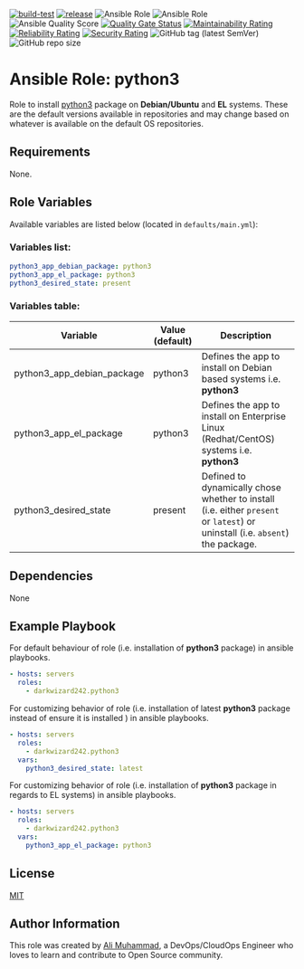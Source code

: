[![build-test](https://github.com/darkwizard242/ansible-role-python3/workflows/build-and-test/badge.svg?branch=master)](https://github.com/darkwizard242/ansible-role-python3/actions?query=workflow%3Abuild-and-test) [![release](https://github.com/darkwizard242/ansible-role-python3/workflows/release/badge.svg)](https://github.com/darkwizard242/ansible-role-python3/actions?query=workflow%3Arelease) ![Ansible Role](https://img.shields.io/ansible/role/42930?color=dark%20green%20) ![Ansible Role](https://img.shields.io/ansible/role/d/42930?label=role%20downloads) ![Ansible Quality Score](https://img.shields.io/ansible/quality/42930?label=ansible%20quality%20score) [![Quality Gate Status](https://sonarcloud.io/api/project_badges/measure?project=ansible-role-python3&metric=alert_status)](https://sonarcloud.io/dashboard?id=ansible-role-python3) [![Maintainability Rating](https://sonarcloud.io/api/project_badges/measure?project=ansible-role-python3&metric=sqale_rating)](https://sonarcloud.io/dashboard?id=ansible-role-python3) [![Reliability Rating](https://sonarcloud.io/api/project_badges/measure?project=ansible-role-python3&metric=reliability_rating)](https://sonarcloud.io/dashboard?id=ansible-role-python3) [![Security Rating](https://sonarcloud.io/api/project_badges/measure?project=ansible-role-python3&metric=security_rating)](https://sonarcloud.io/dashboard?id=ansible-role-python3) ![GitHub tag (latest SemVer)](https://img.shields.io/github/tag/darkwizard242/ansible-role-python3?label=release) ![GitHub repo size](https://img.shields.io/github/repo-size/darkwizard242/ansible-role-python3?color=orange&style=flat-square)

# Ansible Role: python3

Role to install [python3](https://www.python.org/) package on **Debian/Ubuntu** and **EL** systems. These are the default versions available in repositories and may change based on whatever is available on the default OS repositories.

## Requirements

None.

## Role Variables

Available variables are listed below (located in `defaults/main.yml`):

### Variables list:

```yaml
python3_app_debian_package: python3
python3_app_el_package: python3
python3_desired_state: present
```

### Variables table:

Variable                   | Value (default) | Description
-------------------------- | --------------- | -----------------------------------------------------------------------------------------------------------------------------
python3_app_debian_package | python3         | Defines the app to install on Debian based systems i.e. **python3**
python3_app_el_package     | python3         | Defines the app to install on Enterprise Linux (Redhat/CentOS) systems i.e. **python3**
python3_desired_state      | present         | Defined to dynamically chose whether to install (i.e. either `present` or `latest`) or uninstall (i.e. `absent`) the package.

## Dependencies

None

## Example Playbook

For default behaviour of role (i.e. installation of **python3** package) in ansible playbooks.

```yaml
- hosts: servers
  roles:
    - darkwizard242.python3
```

For customizing behavior of role (i.e. installation of latest **python3** package instead of ensure it is installed ) in ansible playbooks.

```yaml
- hosts: servers
  roles:
    - darkwizard242.python3
  vars:
    python3_desired_state: latest
```

For customizing behavior of role (i.e. installation of **python3** package in regards to EL systems) in ansible playbooks.

```yaml
- hosts: servers
  roles:
    - darkwizard242.python3
  vars:
    python3_app_el_package: python3
```

## License

[MIT](https://github.com/darkwizard242/ansible-role-python3/blob/master/LICENSE)

## Author Information

This role was created by [Ali Muhammad](https://www.linkedin.com/in/ali-muhammad-759791130/), a DevOps/CloudOps Engineer who loves to learn and contribute to Open Source community.
